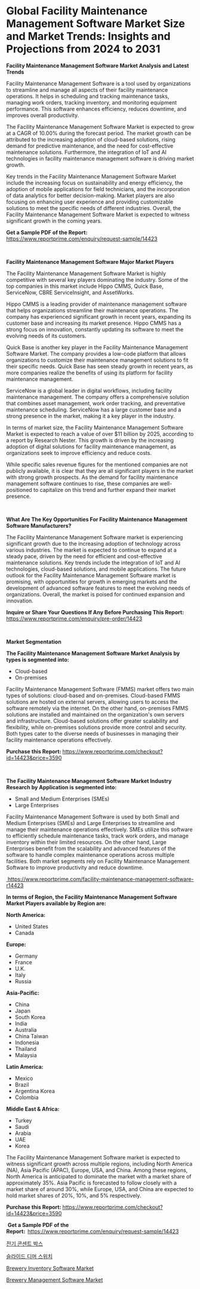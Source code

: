 <p><h1>Global Facility Maintenance Management Software Market Size and Market Trends: Insights and Projections from 2024 to 2031</h1></p><p><strong>Facility Maintenance Management Software Market Analysis and Latest Trends</strong></p>
<p><p>Facility Maintenance Management Software is a tool used by organizations to streamline and manage all aspects of their facility maintenance operations. It helps in scheduling and tracking maintenance tasks, managing work orders, tracking inventory, and monitoring equipment performance. This software enhances efficiency, reduces downtime, and improves overall productivity.</p><p>The Facility Maintenance Management Software Market is expected to grow at a CAGR of 10.00% during the forecast period. The market growth can be attributed to the increasing adoption of cloud-based solutions, rising demand for predictive maintenance, and the need for cost-effective maintenance solutions. Furthermore, the integration of IoT and AI technologies in facility maintenance management software is driving market growth.</p><p>Key trends in the Facility Maintenance Management Software Market include the increasing focus on sustainability and energy efficiency, the adoption of mobile applications for field technicians, and the incorporation of data analytics for better decision-making. Market players are also focusing on enhancing user experience and providing customizable solutions to meet the specific needs of different industries. Overall, the Facility Maintenance Management Software Market is expected to witness significant growth in the coming years.</p></p>
<p><strong>Get a Sample PDF of the Report:&nbsp;</strong> <a href="https://www.reportprime.com/enquiry/request-sample/14423">https://www.reportprime.com/enquiry/request-sample/14423</a></p>
<p>&nbsp;</p>
<p><strong>Facility Maintenance Management Software Major Market Players</strong></p>
<p><p>The Facility Maintenance Management Software Market is highly competitive with several key players dominating the industry. Some of the top companies in this market include Hippo CMMS, Quick Base, ServiceNow, CBRE ServiceInsight, and AssetWorks.</p><p>Hippo CMMS is a leading provider of maintenance management software that helps organizations streamline their maintenance operations. The company has experienced significant growth in recent years, expanding its customer base and increasing its market presence. Hippo CMMS has a strong focus on innovation, constantly updating its software to meet the evolving needs of its customers.</p><p>Quick Base is another key player in the Facility Maintenance Management Software Market. The company provides a low-code platform that allows organizations to customize their maintenance management solutions to fit their specific needs. Quick Base has seen steady growth in recent years, as more companies realize the benefits of using its platform for facility maintenance management.</p><p>ServiceNow is a global leader in digital workflows, including facility maintenance management. The company offers a comprehensive solution that combines asset management, work order tracking, and preventative maintenance scheduling. ServiceNow has a large customer base and a strong presence in the market, making it a key player in the industry.</p><p>In terms of market size, the Facility Maintenance Management Software Market is expected to reach a value of over $11 billion by 2025, according to a report by Research Nester. This growth is driven by the increasing adoption of digital solutions for facility maintenance management, as organizations seek to improve efficiency and reduce costs.</p><p>While specific sales revenue figures for the mentioned companies are not publicly available, it is clear that they are all significant players in the market with strong growth prospects. As the demand for facility maintenance management software continues to rise, these companies are well-positioned to capitalize on this trend and further expand their market presence.</p></p>
<p>&nbsp;</p>
<p><strong>What Are The Key Opportunities For Facility Maintenance Management Software Manufacturers?</strong></p>
<p><p>The Facility Maintenance Management Software market is experiencing significant growth due to the increasing adoption of technology across various industries. The market is expected to continue to expand at a steady pace, driven by the need for efficient and cost-effective maintenance solutions. Key trends include the integration of IoT and AI technologies, cloud-based solutions, and mobile applications. The future outlook for the Facility Maintenance Management Software market is promising, with opportunities for growth in emerging markets and the development of advanced software features to meet the evolving needs of organizations. Overall, the market is poised for continued expansion and innovation.</p></p>
<p><strong>Inquire or Share Your Questions If Any Before Purchasing This Report:</strong> <a href="https://www.reportprime.com/enquiry/pre-order/14423">https://www.reportprime.com/enquiry/pre-order/14423</a></p>
<p>&nbsp;</p>
<p><strong>Market Segmentation</strong></p>
<p><strong>The Facility Maintenance Management Software Market Analysis by types is segmented into:</strong></p>
<p><ul><li>Cloud-based</li><li>On-premises</li></ul></p>
<p><p>Facility Maintenance Management Software (FMMS) market offers two main types of solutions: cloud-based and on-premises. Cloud-based FMMS solutions are hosted on external servers, allowing users to access the software remotely via the internet. On the other hand, on-premises FMMS solutions are installed and maintained on the organization's own servers and infrastructure. Cloud-based solutions offer greater scalability and flexibility, while on-premises solutions provide more control and security. Both types cater to the diverse needs of businesses in managing their facility maintenance operations effectively.</p></p>
<p><strong>Purchase this Report:&nbsp;</strong><a href="https://www.reportprime.com/checkout?id=14423&price=3590">https://www.reportprime.com/checkout?id=14423&price=3590</a></p>
<p>&nbsp;</p>
<p><strong>The Facility Maintenance Management Software Market Industry Research by Application is segmented into:</strong></p>
<p><ul><li>Small and Medium Enterprises (SMEs)</li><li>Large Enterprises</li></ul></p>
<p><p>Facility Maintenance Management Software is used by both Small and Medium Enterprises (SMEs) and Large Enterprises to streamline and manage their maintenance operations effectively. SMEs utilize this software to efficiently schedule maintenance tasks, track work orders, and manage inventory within their limited resources. On the other hand, Large Enterprises benefit from the scalability and advanced features of the software to handle complex maintenance operations across multiple facilities. Both market segments rely on Facility Maintenance Management Software to improve productivity and reduce downtime.</p></p>
<p><a href="https://www.reportprime.com/facility-maintenance-management-software-r14423">&nbsp;https://www.reportprime.com/facility-maintenance-management-software-r14423</a></p>
<p><strong>In terms of Region, the Facility Maintenance Management Software Market Players available by Region are:</strong></p>
<p>
    <p> <strong> North America: </strong>
        <ul>
            <li>United States</li>
            <li>Canada</li>
        </ul>
        </p> 
    <p> <strong> Europe: </strong>
        <ul>
            <li>Germany</li>
            <li>France</li>
            <li>U.K.</li>
            <li>Italy</li>
            <li>Russia</li>
        </ul>
        </p> 
    <p> <strong> Asia-Pacific: </strong>
        <ul>
            <li>China</li>
            <li>Japan</li>
            <li>South Korea</li>
            <li>India</li>
            <li>Australia</li>
            <li>China Taiwan</li>
            <li>Indonesia</li>
            <li>Thailand</li>
            <li>Malaysia</li>
        </ul>
        </p> 
    <p> <strong> Latin America: </strong>
        <ul>
            <li>Mexico</li>
            <li>Brazil</li>
            <li>Argentina Korea</li>
            <li>Colombia</li>
        </ul>
        </p> 
    <p> <strong> Middle East & Africa: </strong>
        <ul>
            <li>Turkey</li>
            <li>Saudi</li>
            <li>Arabia</li>
            <li>UAE</li>
            <li>Korea</li>
        </ul>
    </p>
    </p>
<p><p>The Facility Maintenance Management Software market is expected to witness significant growth across multiple regions, including North America (NA), Asia Pacific (APAC), Europe, USA, and China. Among these regions, North America is anticipated to dominate the market with a market share of approximately 35%. Asia Pacific is forecasted to follow closely with a market share of around 30%, while Europe, USA, and China are expected to hold market shares of 20%, 10%, and 5% respectively.</p></p>
<p><strong>Purchase this Report: </strong><a href="https://www.reportprime.com/checkout?id=14423&price=3590">https://www.reportprime.com/checkout?id=14423&price=3590</a></p>
<p>&nbsp;<strong>Get a Sample PDF of the Report:&nbsp;&nbsp;</strong><a href="https://www.reportprime.com/enquiry/request-sample/14423">https://www.reportprime.com/enquiry/request-sample/14423</a></p>
<p><strong></strong></p>
<p><p><a href="https://github.com/royErdmtyan906778/Market-Research-Report-List-1/blob/main/723411675347.md">전기 콘센트 박스</a></p><p><a href="https://github.com/valroy852/Market-Research-Report-List-1/blob/main/826375975348.md">슬라이드 디머 스위치</a></p><p><a href="https://github.com/kathiaseamanalvaradovlprc2h/Market-Research-Report-List-2/blob/main/brewery-inventory-software-market.md">Brewery Inventory Software Market</a></p><p><a href="https://github.com/wusalecollins540tpqoz/Market-Research-Report-List-2/blob/main/brewery-management-software-market.md">Brewery Management Software Market</a></p></p>